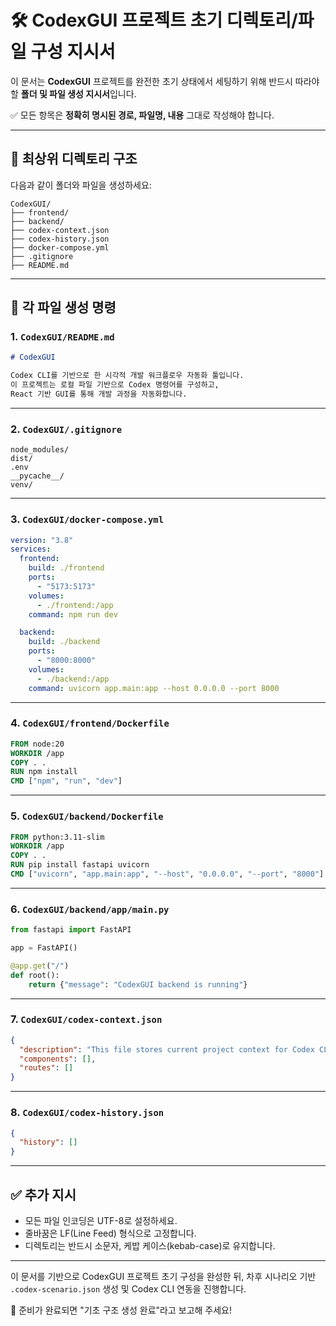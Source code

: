# 🛠 CodexGUI 프로젝트 초기 디렉토리/파일 구성 지시서

이 문서는 **CodexGUI** 프로젝트를 완전한 초기 상태에서 세팅하기 위해 반드시 따라야 할 **폴더 및 파일 생성 지시서**입니다.

✅ 모든 항목은 **정확히 명시된 경로, 파일명, 내용** 그대로 작성해야 합니다.

---

## 📁 최상위 디렉토리 구조

다음과 같이 폴더와 파일을 생성하세요:

```
CodexGUI/
├── frontend/
├── backend/
├── codex-context.json
├── codex-history.json
├── docker-compose.yml
├── .gitignore
├── README.md
```

---

## 📄 각 파일 생성 명령

### 1. `CodexGUI/README.md`

```markdown
# CodexGUI

Codex CLI를 기반으로 한 시각적 개발 워크플로우 자동화 툴입니다.
이 프로젝트는 로컬 파일 기반으로 Codex 명령어를 구성하고,
React 기반 GUI를 통해 개발 과정을 자동화합니다.
```

---

### 2. `CodexGUI/.gitignore`

```gitignore
node_modules/
dist/
.env
__pycache__/
venv/
```

---

### 3. `CodexGUI/docker-compose.yml`

```yaml
version: "3.8"
services:
  frontend:
    build: ./frontend
    ports:
      - "5173:5173"
    volumes:
      - ./frontend:/app
    command: npm run dev

  backend:
    build: ./backend
    ports:
      - "8000:8000"
    volumes:
      - ./backend:/app
    command: uvicorn app.main:app --host 0.0.0.0 --port 8000
```

---

### 4. `CodexGUI/frontend/Dockerfile`

```dockerfile
FROM node:20
WORKDIR /app
COPY . .
RUN npm install
CMD ["npm", "run", "dev"]
```

---

### 5. `CodexGUI/backend/Dockerfile`

```dockerfile
FROM python:3.11-slim
WORKDIR /app
COPY . .
RUN pip install fastapi uvicorn
CMD ["uvicorn", "app.main:app", "--host", "0.0.0.0", "--port", "8000"]
```

---

### 6. `CodexGUI/backend/app/main.py`

```python
from fastapi import FastAPI

app = FastAPI()

@app.get("/")
def root():
    return {"message": "CodexGUI backend is running"}
```

---

### 7. `CodexGUI/codex-context.json`

```json
{
  "description": "This file stores current project context for Codex CLI interaction.",
  "components": [],
  "routes": []
}
```

---

### 8. `CodexGUI/codex-history.json`

```json
{
  "history": []
}
```

---

## ✅ 추가 지시

* 모든 파일 인코딩은 UTF-8로 설정하세요.
* 줄바꿈은 LF(Line Feed) 형식으로 고정합니다.
* 디렉토리는 반드시 소문자, 케밥 케이스(kebab-case)로 유지합니다.

---

이 문서를 기반으로 CodexGUI 프로젝트 초기 구성을 완성한 뒤, 차후 시나리오 기반 `.codex-scenario.json` 생성 및 Codex CLI 연동을 진행합니다.

🧠 준비가 완료되면 "기초 구조 생성 완료"라고 보고해 주세요!
